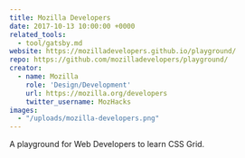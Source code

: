 ```yaml
---
title: Mozilla Developers
date: 2017-10-13 10:00:00 +0000
related_tools:
  - tool/gatsby.md
website: https://mozilladevelopers.github.io/playground/
repo: https://github.com/mozilladevelopers/playground/
creator:
  - name: Mozilla
    role: 'Design/Development'
    url: https://mozilla.org/developers
    twitter_username: MozHacks
images:
  - "/uploads/mozilla-developers.png"
---
```


A playground for Web Developers to learn CSS Grid.
